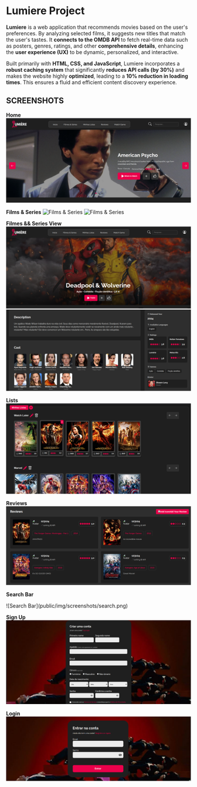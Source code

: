 # Lumiere Project

**Lumiere** is a web application that recommends movies based on the user's preferences. By analyzing selected films, it suggests new titles that match the user's tastes. It **connects to the OMDB API** to fetch real-time data such as posters, genres, ratings, and other **comprehensive details**, enhancing the **user experience (UX)** to be dynamic, personalized, and interactive.

Built primarily with **HTML, CSS, and JavaScript**, Lumiere incorporates a **robust caching system** that significantly **reduces API calls (by 30%)** and makes the website highly **optimized**, leading to a **10% reduction in loading times**. This ensures a fluid and efficient content discovery experience.

## SCREENSHOTS ##

**Home**
![Home](public/img/screenshots/home.png)

**Films & Series**
![Films & Series](public/img/screenshots/filmesseries.png)
![Films & Series](public/img/screenshots/filmesseries1.png)

**Filmes && Series View**
![Filmes && Series View](public/img/screenshots/openfilmsseries.png)
![Filmes && Series View](public/img/screenshots/openfilmsseries1.png)

**Lists**
![Lists](public/img/screenshots/listas.png)

**Reviews**
![Reviews](public/img/screenshots/reviews.png)

**Search Bar**
<p></p>
![Search Bar](public/img/screenshots/search.png)

**Sign Up**
![Sign Up](public/img/screenshots/login.png)

**Login**
![Login](public/img/screenshots/login1.png)
